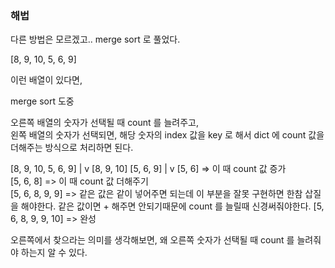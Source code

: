 ### 해법

다른 방법은 모르겠고.. merge sort 로 풀었다.

[8, 9, 10, 5, 6, 9]

이런 배열이 있다면,

merge sort 도중 

오른쪽 배열의 숫자가 선택될 때 count 를 늘려주고, <br>
왼쪽 배열의 숫자가 선택되면, 해당 숫자의 index 값을 key 로 해서 dict 에 count 값을 더해주는 방식으로 처리하면 된다.

[8, 9, 10, 5, 6, 9]
|
v
[8, 9, 10] [5, 6, 9]
|
v
[5, 6] => 이 때 count 값 증가 <br>
[5, 6, 8] => 이 때 count 값 더해주기 <br>
[5, 6, 8, 9, 9] => 같은 값은 같이 넣어주면 되는데 이 부분을 잘못 구현하면 한참 삽질을 해야한다. 같은 값이면 + 해주면 안되기때문에 count 를 늘릴때 신경써줘야한다.
[5, 6, 8, 9, 9, 10] => 완성

오른쪽에서 찾으라는 의미를 생각해보면, 왜 오른쪽 숫자가 선택될 때 count 를 늘려줘야 하는지 알 수 있다.
